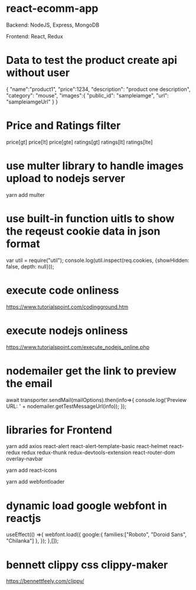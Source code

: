 # react-ecomm-app

Backend: NodeJS, Express, MongoDB

Frontend: React, Redux

# Data to test the product create api without user

{
    "name":"product1",
    "price":1234,
    "description": "product one description",
    "category": "mouse",
    "images":{
        "public_id": "sampleiamge",
        "url": "sampleiamgeUrl"
    }
}

# Price and Ratings filter

price[gt]
price[lt]
price[gte]
ratings[gt]
ratings[lt]
ratings[lte]

# use multer library to handle images upload to nodejs server

yarn add multer

# use built-in function uitls to show the reqeust cookie data in json format

var util = require("util");
console.log(util.inspect(req.cookies, {showHidden: false, depth: null}));

# execute code onliness

https://www.tutorialspoint.com/codingground.htm

# execute nodejs onliness

https://www.tutorialspoint.com/execute_nodejs_online.php

# nodemailer get the link to preview the email

 await transporter.sendMail(mailOptions).then(info=>{
        console.log('Preview URL: ' + nodemailer.getTestMessageUrl(info));
    });

# libraries for Frontend

yarn add axios react-alert react-alert-template-basic react-helmet react-redux redux redux-thunk redux-devtools-extension react-router-dom overlay-navbar

yarn add react-icons

yarn add webfontloader

# dynamic load google webfont in reactjs

 useEffect(() =>{
    webfont.load({
      google:{
        families:["Roboto", "Doroid Sans", "Chilanka"]
      },
    });
  },[]);

# bennett clippy css clippy-maker

https://bennettfeely.com/clippy/




